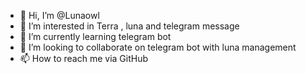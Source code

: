- 👋 Hi, I’m @Lunaowl
- 👀 I’m interested in Terra , luna and telegram message
- 🌱 I’m currently learning  telegram bot
- 💞️ I’m looking to collaborate on telegram bot with luna management
- 📫 How to reach me via GitHub

<!---
Lunaowl/Lunaowl is a ✨ special ✨ repository because its `README.md` (this file) appears on your GitHub profile.
You can click the Preview link to take a look at your changes.
--->
